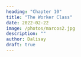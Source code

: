 ```yaml
---
heading: "Chapter 10"
title: "The Worker Class"
date: 2022-02-22
image: /photos/marcos2.jpg
description: ""
author: Dalisay
draft: true
---
```


